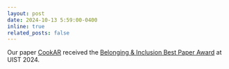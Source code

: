 ```yaml
---
layout: post
date: 2024-10-13 5:59:00-0400
inline: true
related_posts: false
---
```


<i class="fa-solid fa-award"></i>
Our paper [CookAR](https://dl.acm.org/doi/10.1145/3654777.3676449) received the [Belonging & Inclusion Best Paper Award](https://uist.acm.org/2024/) at UIST 2024.
